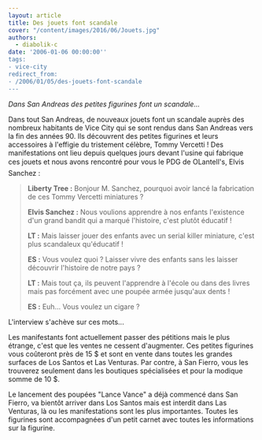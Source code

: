 ```yaml
---
layout: article
title: Des jouets font scandale
cover: "/content/images/2016/06/Jouets.jpg"
authors:
  - diabolik-c
date: '2006-01-06 00:00:00''
tags:
- vice-city
redirect_from:
- /2006/01/05/des-jouets-font-scandale
---
```


_Dans San Andreas des petites figurines font un scandale..._

Dans tout San Andreas, de nouveaux jouets font un scandale auprès des nombreux habitants de Vice City qui se sont rendus dans San Andreas vers la fin des années 90. Ils découvrent des petites figurines et leurs accessoires à l'effigie du tristement célèbre, Tommy Vercetti ! Des manifestations ont lieu depuis quelques jours devant l'usine qui fabrique ces jouets et nous avons rencontré pour vous le PDG de OLantell's, Elvis Sanchez :

> **Liberty Tree :** Bonjour M. Sanchez, pourquoi avoir lancé la fabrication de ces Tommy Vercetti miniatures ?
> 
> **Elvis Sanchez :** Nous voulions apprendre à nos enfants l'existence d'un grand bandit qui a marqué l'histoire, c'est plutôt éducatif !
> 
> **LT :** Mais laisser jouer des enfants avec un serial killer miniature, c'est plus scandaleux qu'éducatif !
> 
> **ES :** Vous voulez quoi ? Laisser vivre des enfants sans les laisser découvrir l'histoire de notre pays ?
> 
> **LT :** Mais tout ça, ils peuvent l'apprendre à l'école ou dans des livres mais pas forcément avec une poupée armée jusqu'aux dents !
> 
> **ES :** Euh... Vous voulez un cigare ?

L'interview s'achève sur ces mots...

Les manifestants font actuellement passer des pétitions mais le plus étrange, c'est que les ventes ne cessent d'augmenter. Ces petites figurines vous coûteront près de 15 $ et sont en vente dans toutes les grandes surfaces de Los Santos et Las Venturas. Par contre, à San Fierro, vous les trouverez seulement dans les boutiques spécialisées et pour la modique somme de 10 $.

Le lancement des poupées "Lance Vance" a déjà commencé dans San Fierro, va bientôt arriver dans Los Santos mais est interdit dans Las Venturas, là ou les manifestations sont les plus importantes. Toutes les figurines sont accompagnées d'un petit carnet avec toutes les informations sur la figurine.